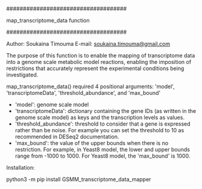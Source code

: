 ####################################

map_transcriptome_data function

####################################

Author: Soukaina Timouma
E-mail: soukaina.timouma@gmail.com


The purpose of this function is to enable the mapping of transcriptome data into a genome scale metabolic model reactions, enabling the imposition of restrictions that accurately represent the experimental conditions being investigated.


map_transcriptome_data() required 4 positional arguments: 'model', 'transcriptomeData', 'threshold_abundance', and 'max_bound'

- 'model': genome scale model
- 'transcriptomeData': dictionary containing the gene IDs (as written in the genome scale model) as keys and the transcription levels as values.
- 'threshold_abundance': threshold to consider that a gene is expressed rather than be noise. For example you can set the threshold to 10 as recommended in DESeq2 documentation.
- 'max_bound': the value of the upper bounds when there is no restriction. For example, in Yeast8 model, the lower and upper bounds range from -1000 to 1000. For Yeast8 model, the 'max_bound' is 1000.


Installation:


python3 -m pip install GSMM_transcriptome_data_mapper
